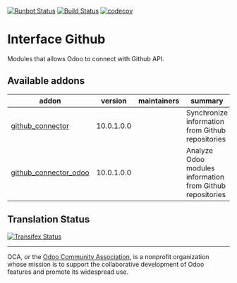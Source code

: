 [![Runbot Status](https://runbot.odoo-community.org/runbot/badge/flat/229/10.0.svg)](https://runbot.odoo-community.org/runbot/repo/github-com-oca-interface-github-229)
[![Build Status](https://travis-ci.org/OCA/interface-github.svg?branch=10.0)](https://travis-ci.org/OCA/interface-github)
[![codecov](https://codecov.io/gh/OCA/interface-github/branch/10.0/graph/badge.svg)](https://codecov.io/gh/OCA/interface-github)


# Interface Github

Modules that allows Odoo to connect with Github API.

[//]: # (addons)

Available addons
----------------
addon | version | maintainers | summary
--- | --- | --- | ---
[github_connector](github_connector/) | 10.0.1.0.0 |  | Synchronize information from Github repositories
[github_connector_odoo](github_connector_odoo/) | 10.0.1.0.0 |  | Analyze Odoo modules information from Github repositories

[//]: # (end addons)

Translation Status
------------------
[![Transifex Status](https://www.transifex.com/projects/p/OCA-interface-github-10-0/chart/image_png)](https://www.transifex.com/projects/p/OCA-interface-github-10-0)

----

OCA, or the [Odoo Community Association](http://odoo-community.org/), is a nonprofit organization whose
mission is to support the collaborative development of Odoo features and
promote its widespread use.
